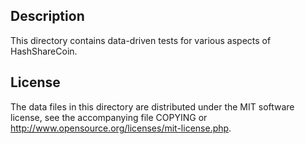 Description
------------

This directory contains data-driven tests for various aspects of HashShareCoin.

License
--------

The data files in this directory are distributed under the MIT software
license, see the accompanying file COPYING or
http://www.opensource.org/licenses/mit-license.php.

